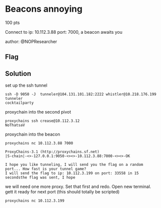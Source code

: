 # Beacons annoying
100 pts

Connect to ip: 10.112.3.88 port: 7000, a beacon awaits you

author: @NOPResearcher

## Flag

## Solution
set up the ssh tunnel
```
ssh -D 9050 -J  tunneler@104.131.101.182:2222 whistler@10.218.176.199
tunneler
cocktailparty
```

proxychain into the second pivot
```
proxychains ssh crease@10.112.3.12
NoThatsaV
```

proxychain into the beacon
```
proxychains nc 10.112.3.88 7000

ProxyChains-3.1 (http://proxychains.sf.net)
|S-chain|-<>-127.0.0.1:9050-<><>-10.112.3.88:7000-<><>-OK

I hope you like tunneling, I will send you the flag on a random port... How fast is your tunnel game?
I will send the flag to ip: 10.112.3.199 on port: 33558 in 15 secondsthe flag was sent, I hope
```

we will need one more proxy. Set that first and redo. Open new terminal. gett it ready for next port (this should totally be scripted)
```
proxychains nc 10.112.3.199